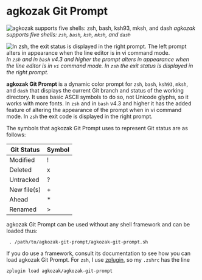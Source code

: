 # agkozak Git Prompt
![agkozak supports five shells: zsh, bash, ksh93, mksh, and dash](https://github.com/agkozak/agkozak-git-prompt/raw/master/img/agkozak-git-prompt.jpg)
*agkozak supports five shells: `zsh`, `bash`, `ksh`, `mksh`, and `dash`*

![In zsh, the exit status is displayed in the right prompt. The left prompt alters in appearance when the line editor is in vi command mode.](https://github.com/agkozak/agkozak-git-prompt/raw/master/img/exit-status-and-vi-mode.jpg)
*In `zsh` and in `bash` v4.3 and higher the prompt alters in appearance when the line editor is in `vi` command mode. In `zsh` the exit status is displayed in the right prompt.*

**agkozak Git Prompt** is a dynamic color prompt for `zsh`, `bash`, `ksh93`, `mksh`, and `dash` that displays the current Git branch and status of the working directory. It uses basic ASCII symbols to do so, not Unicode glyphs, so it works with more fonts. In `zsh` and in `bash` v4.3 and higher it has the added feature of altering the appearance of the prompt when in vi command mode. In `zsh` the exit code is displayed in the right prompt.

The symbols that agkozak Git Prompt uses to represent Git status are as follows:

Git Status | Symbol
--- | ---
Modified | !
Deleted | x
Untracked | ?
New file(s) | +
Ahead | \*
Renamed | >

agkozak Git Prompt can be used without any shell framework and can be loaded thus:

     . /path/to/agkozak-git-prompt/agkozak-git-prompt.sh

If you do use a framework, consult its documentation to see how you can load agkozak Git Prompt. For `zsh`, I use [zplugin](https://github.com/zdharma/zplugin), so my `.zshrc` has the line

    zplugin load agkozak/agkozak-git-prompt

